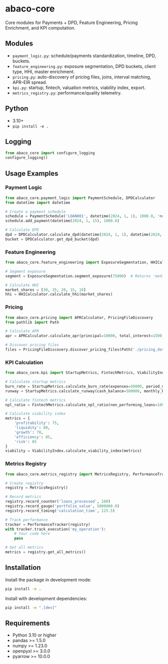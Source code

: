 # abaco-core

Core modules for Payments + DPD, Feature Engineering, Pricing Enrichment, and KPI computation.

## Modules
- `payment_logic.py`: schedule/payments standardization, timeline, DPD, buckets.
- `feature_engineering.py`: exposure segmentation, DPD buckets, client type, HHI, master enrichment.
- `pricing.py`: auto-discovery of pricing files, joins, interval matching, APR–EIR spread.
- `kpi.py`: startup, fintech, valuation metrics, viability index, export.
- `metrics_registry.py`: performance/quality telemetry.

## Python
- 3.10+
- `pip install -e .`

## Logging
```python
from abaco_core import configure_logging
configure_logging()
```

## Usage Examples

### Payment Logic
```python
from abaco_core.payment_logic import PaymentSchedule, DPDCalculator
from datetime import datetime

# Create a payment schedule
schedule = PaymentSchedule('LOAN001', datetime(2024, 1, 1), 1000.0, 'monthly')
schedule.add_payment(datetime(2024, 1, 15), 1000.0)

# Calculate DPD
dpd = DPDCalculator.calculate_dpd(datetime(2024, 1, 1), datetime(2024, 1, 15))
bucket = DPDCalculator.get_dpd_bucket(dpd)
```

### Feature Engineering
```python
from abaco_core.feature_engineering import ExposureSegmentation, HHICalculator

# Segment exposure
segment = ExposureSegmentation.segment_exposure(75000)  # Returns 'medium'

# Calculate HHI
market_shares = [30, 25, 20, 15, 10]
hhi = HHICalculator.calculate_hhi(market_shares)
```

### Pricing
```python
from abaco_core.pricing import APRCalculator, PricingFileDiscovery
from pathlib import Path

# Calculate APR
apr = APRCalculator.calculate_apr(principal=10000, total_interest=1500, term_months=12)

# Discover pricing files
files = PricingFileDiscovery.discover_pricing_files(Path('./pricing_data'))
```

### KPI Calculation
```python
from abaco_core.kpi import StartupMetrics, FintechMetrics, ViabilityIndex

# Calculate startup metrics
burn_rate = StartupMetrics.calculate_burn_rate(expenses=50000, period_months=1)
runway = StartupMetrics.calculate_runway(cash_balance=500000, monthly_burn_rate=burn_rate)

# Calculate fintech metrics
npl_ratio = FintechMetrics.calculate_npl_ratio(non_performing_loans=100000, total_loans=1000000)

# Calculate viability index
metrics = {
    'profitability': 75,
    'liquidity': 80,
    'growth': 70,
    'efficiency': 85,
    'risk': 65
}
viability = ViabilityIndex.calculate_viability_index(metrics)
```

### Metrics Registry
```python
from abaco_core.metrics_registry import MetricsRegistry, PerformanceTracker

# Create registry
registry = MetricsRegistry()

# Record metrics
registry.record_counter('loans_processed', 100)
registry.record_gauge('portfolio_value', 5000000.0)
registry.record_timing('calculation_time', 125.5)

# Track performance
tracker = PerformanceTracker(registry)
with tracker.track_execution('my_operation'):
    # Your code here
    pass

# Get all metrics
metrics = registry.get_all_metrics()
```

## Installation

Install the package in development mode:
```bash
pip install -e .
```

Install with development dependencies:
```bash
pip install -e ".[dev]"
```

## Requirements
- Python 3.10 or higher
- pandas >= 1.5.0
- numpy >= 1.23.0
- openpyxl >= 3.0.0
- pyarrow >= 10.0.0
